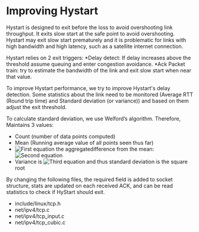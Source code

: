 # Improving Hystart


Hystart is designed to exit before the loss to avoid overshooting link throughput. It exits slow start at the safe point to avoid overshooting.
Hystart may exit slow start prematurely and it is problematic for links with high bandwidth and high latency, such as a satellite internet connection.

Hystart relies on 2 exit triggers:
*Delay detect: If delay increases above the threshold assume queuing and enter congestion avoidance.
*Ack Packet train: try to estimate the bandwidth of the link and exit slow start when near that value.

To improve Hystart performance, we try to improve Hystart's delay detection. Some statistics about the link need to be monitored (Average RTT (Round trip time) and Standard deviation (or variance)) and based on them adjust the exit threshold.

To calculate standard deviation, we use Welford’s algorithm. Therefore, Maintains 3 values:
* Count (number of data points computed)
* Mean (Running average value of all points seen thus far)
* ![First equation](https://latex.codecogs.com/svg.image?M_%7B2%7D) the aggregatedifference from the mean: <br/> ![Second equation](https://latex.codecogs.com/svg.image?M_%7B2%7D=%5Csum_%7Bn%7D%5E%7Bi=1%7D(x_%7Bi%7D-%5Cbar%7Bx_%7Bn%7D%7D)%5E%7B2%7D)
* Variance is ![Third equation](https://latex.codecogs.com/svg.image?%5Cfrac%7BM_%7B2%7D%7D%7Bn%7D) and thus standard deviation is the square root


By changing the following files, the required field is added to socket structure, stats are updated on each received ACK, and can be read statistics to check if HyStart should exit.
* include/linux/tcp.h
* net/ipv4/tcp.c
* net/ipv4/tcp_input.c
* net/ipv4/tcp_cubic.c
